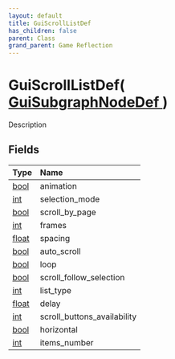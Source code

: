 ```yaml
---
layout: default
title: GuiScrollListDef
has_children: false
parent: Class
grand_parent: Game Reflection
---
```

# GuiScrollListDef( [ GuiSubgraphNodeDef ](/riftbreaker-wiki/docs/game-reflection/classes/gui_subgraph_node_def/) )
Description 

## Fields

| Type | Name |
|:----------|:--------------|
| [bool](/riftbreaker-wiki/docs/game-reflection/components/bool/) | animation |
| [int](/riftbreaker-wiki/docs/game-reflection/enums/int/) | selection_mode |
| [bool](/riftbreaker-wiki/docs/game-reflection/components/bool/) | scroll_by_page |
| [int](/riftbreaker-wiki/docs/game-reflection/enums/int/) | frames |
| [float](/riftbreaker-wiki/docs/game-reflection/components/float/) | spacing |
| [bool](/riftbreaker-wiki/docs/game-reflection/components/bool/) | auto_scroll |
| [bool](/riftbreaker-wiki/docs/game-reflection/components/bool/) | loop |
| [bool](/riftbreaker-wiki/docs/game-reflection/components/bool/) | scroll_follow_selection |
| [int](/riftbreaker-wiki/docs/game-reflection/enums/int/) | list_type |
| [float](/riftbreaker-wiki/docs/game-reflection/components/float/) | delay |
| [int](/riftbreaker-wiki/docs/game-reflection/enums/int/) | scroll_buttons_availability |
| [bool](/riftbreaker-wiki/docs/game-reflection/components/bool/) | horizontal |
| [int](/riftbreaker-wiki/docs/game-reflection/enums/int/) | items_number |

